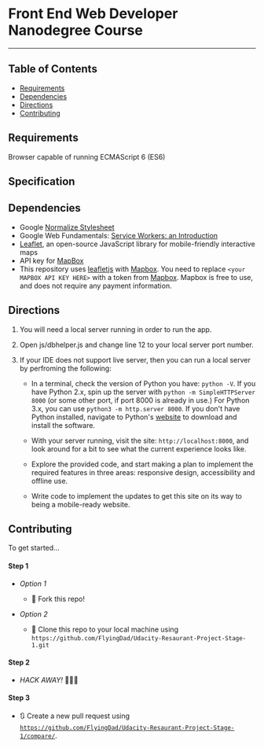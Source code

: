 # Front End Web Developer Nanodegree Course
---
## Table of Contents

* [Requirements](#requirements)
* [Dependencies](#dependencies)
* [Directions](#directions)
* [Contributing](#contributing)

## Requirements
Browser capable of running ECMAScript 6 (ES6)
## Specification

## Dependencies  
- Google [Normalize Stylesheet](https://normalize-css.googlecode.com/svn/trunk/normalize.css) 
- Google Web Fundamentals: [Service Workers: an Introduction](https://developers.google.com/web/fundamentals/primers/service-workers/)
- [Leaflet](https://leafletjs.com), an open-source JavaScript library
for mobile-friendly interactive maps
- API key for [MapBox](https://www.openstreetmap.org/#map=4/38.01/-95.84)
- This repository uses [leafletjs](https://leafletjs.com/) with [Mapbox](https://www.mapbox.com/). You need to replace `<your MAPBOX API KEY HERE>` with a token from [Mapbox](https://www.mapbox.com/). Mapbox is free to use, and does not require any payment information. 


## Directions

1. You will need a local server running in order to run the app.

2. Open js/dbhelper.js and change line 12 to your local server port number.

3. If your IDE does not support live server, then you can run a local server by perfroming the following:

   - In a terminal, check the version of Python you have: `python -V`. If you have Python 2.x, spin up the server with `python -m SimpleHTTPServer 8000` (or some other port, if port 8000 is already in use.) For Python 3.x, you can use `python3 -m http.server 8000`. If you don't have Python installed, navigate to Python's [website](https://www.python.org/) to download and install the software.

   - With your server running, visit the site: `http://localhost:8000`, and look around for a bit to see what the current experience looks like.
   - Explore the provided code, and start making a plan to implement the required features in three areas: responsive design, accessibility and offline use.
   - Write code to implement the updates to get this site on its way to being a mobile-ready website.

## Contributing

To get started...

#### Step 1

- *Option 1*
    - 🍴 Fork this repo!

- *Option 2*
    - 👯 Clone this repo to your local machine using `https://github.com/FlyingDad/Udacity-Resaurant-Project-Stage-1.git`

#### Step 2

- *HACK AWAY!* 🔨🔨🔨

#### Step 3

- 🔃 Create a new pull request using <a href="https://github.com/FlyingDad/Udacity-Resaurant-Project-Stage-1/compare/" target="_blank">`https://github.com/FlyingDad/Udacity-Resaurant-Project-Stage-1/compare/`</a>.




